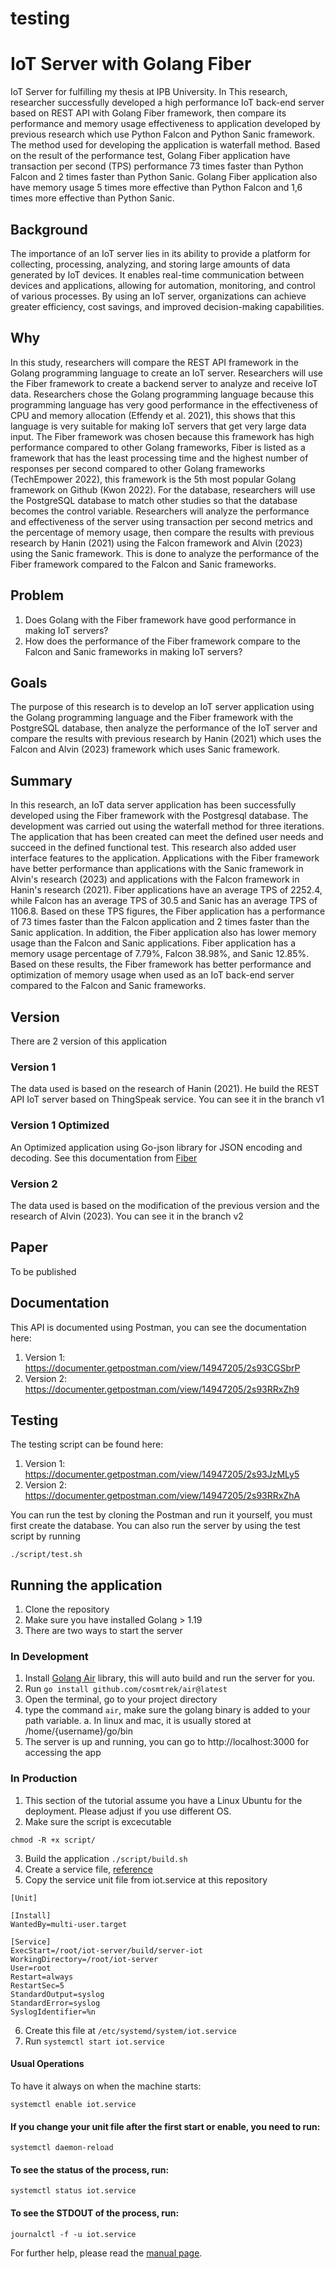 # testing
# IoT Server with Golang Fiber
IoT Server for fulfilling my thesis at IPB University. In This research, researcher successfully developed a high performance IoT back-end server based on REST API with Golang Fiber framework, then compare its performance and memory usage effectiveness to application developed by previous research which use Python Falcon and Python Sanic framework. The method used for developing the application is waterfall method. Based on the result of the performance test, Golang Fiber application have transaction per second (TPS) performance 73 times faster than Python Falcon and 2 times faster than Python Sanic. Golang Fiber application also have memory usage 5 times more effective than Python Falcon and 1,6 times more effective than Python Sanic.

## Background
The importance of an IoT server lies in its ability to provide a platform for collecting, processing, analyzing, and storing large amounts of data generated by IoT devices. It enables real-time communication between devices and applications, allowing for automation, monitoring, and control of various processes. By using an IoT server, organizations can achieve greater efficiency, cost savings, and improved decision-making capabilities.

## Why
In this study, researchers will compare the REST API framework in the Golang programming language to create an IoT server. Researchers will use the Fiber framework to create a backend server to analyze and receive IoT data. Researchers chose the Golang programming language because this programming language has very good performance in the effectiveness of CPU and memory allocation (Effendy et al. 2021), this shows that this language is very suitable for making IoT servers that get very large data input. The Fiber framework was chosen because this framework has high performance compared to other Golang frameworks, Fiber is listed as a framework that has the least processing time and the highest number of responses per second compared to other Golang frameworks (TechEmpower 2022), this framework is the 5th most popular Golang framework on Github (Kwon 2022). For the database, researchers will use the PostgreSQL database to match other studies so that the database becomes the control variable. Researchers will analyze the performance and effectiveness of the server using transaction per second metrics and the percentage of memory usage, then compare the results with previous research by Hanin (2021) using the Falcon framework and Alvin (2023) using the Sanic framework. This is done to analyze the performance of the Fiber framework compared to the Falcon and Sanic frameworks.

## Problem
1. Does Golang with the Fiber framework have good performance in making IoT servers?
2. How does the performance of the Fiber framework compare to the Falcon and Sanic frameworks in making IoT servers?

## Goals
The purpose of this research is to develop an IoT server application using the Golang programming language and the Fiber framework with the PostgreSQL database, then analyze the performance of the IoT server and compare the results with previous research by Hanin (2021) which uses the Falcon and Alvin (2023) framework which uses Sanic framework.


## Summary
In this research, an IoT data server application has been successfully developed using the Fiber framework with the Postgresql database. The development was carried out using the waterfall method for three iterations. The application that has been created can meet the defined user needs and succeed in the defined functional test. This research also added user interface features to the application. Applications with the Fiber framework have better performance than applications with the Sanic framework in Alvin's research (2023) and applications with the Falcon framework in Hanin's research (2021). Fiber applications have an average TPS of 2252.4, while Falcon has an average TPS of 30.5 and Sanic has an average TPS of 1106.8. Based on these TPS figures, the Fiber application has a performance of 73 times faster than the Falcon application and 2 times faster than the Sanic application. In addition, the Fiber application also has lower memory usage than the Falcon and Sanic applications. Fiber application has a memory usage percentage of 7.79%, Falcon 38.98%, and Sanic 12.85%. Based on these results, the Fiber framework has better performance and optimization of memory usage when used as an IoT back-end server compared to the Falcon and Sanic frameworks.

## Version
There are 2 version of this application
### Version 1
The data used is based on the research of Hanin (2021). He build the REST API IoT server based on ThingSpeak service. You can see it in the branch v1

### Version 1 Optimized
An Optimized application using Go-json library for JSON encoding and decoding. See this documentation from [Fiber](https://docs.gofiber.io/guide/faster-fiber/)

### Version 2
The data used is based on the modification of the previous version and the research of Alvin (2023). You can see it in the branch v2

## Paper
To be published

## Documentation
This API is documented using Postman, you can see the documentation here:
1. Version 1: https://documenter.getpostman.com/view/14947205/2s93CGSbrP
2. Version 2: https://documenter.getpostman.com/view/14947205/2s93RRxZh9

## Testing
The testing script can be found here:
1. Version 1: https://documenter.getpostman.com/view/14947205/2s93JzMLy5
2. Version 2: https://documenter.getpostman.com/view/14947205/2s93RRxZhA

You can run the test by cloning the Postman and run it yourself, you must first create the database. You can also run the server by using the test script by running 
```
./script/test.sh
```


## Running the application
1. Clone the repository
2. Make sure you have installed Golang > 1.19 
3. There are two ways to start the server

### In Development
1. Install [Golang Air](https://github.com/cosmtrek/air) library, this will auto build and run the server for you. 
2. Run `go install github.com/cosmtrek/air@latest`
3. Open the terminal, go to your project directory
4. type the command `air`, make sure the golang binary is added to your path variable. 
  a. In linux and mac, it is usually stored at /home/{username}/go/bin
5. The server is up and running, you can go to http://localhost:3000 for accessing the app


### In Production
1. This section of the tutorial assume you have a Linux Ubuntu for the deployment. Please adjust if you use different OS.
2. Make sure the script is excecutable 
```
chmod -R +x script/
```
3. Build the application `./script/build.sh`
4. Create a service file, [reference](https://stackoverflow.com/questions/58022141/pm2-like-process-management-solution-for-golang-applications)
5. Copy the service unit file from iot.service at this repository
  ```
[Unit]

[Install]
WantedBy=multi-user.target

[Service]
ExecStart=/root/iot-server/build/server-iot
WorkingDirectory=/root/iot-server
User=root
Restart=always
RestartSec=5
StandardOutput=syslog
StandardError=syslog
SyslogIdentifier=%n
  ```
6. Create this file at `/etc/systemd/system/iot.service`
7. Run `systemctl start iot.service`

#### Usual Operations
To have it always on when the machine starts:
```
systemctl enable iot.service
```

#### If you change your unit file after the first start or enable, you need to run:
```
systemctl daemon-reload
```

#### To see the status of the process, run:
```
systemctl status iot.service
```

#### To see the STDOUT of the process, run:
```
journalctl -f -u iot.service
```

For further help, please read the [manual page](https://www.freedesktop.org/software/systemd/man/systemd.unit.html).
